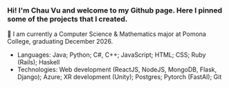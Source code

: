 ### Hi! I'm Chau Vu and welcome to my Github page. Here I pinned some of the projects that I created.

🔭 I am currently a Computer Science & Mathematics major at Pomona College, graduating December 2026.
- Languages: Java; Python; C#, C++; JavaScript; HTML; CSS; Ruby (Rails); Haskell
- Technologies: Web development (ReactJS, NodeJS, MongoDB, Flask, Django); Azure; XR development (Unity); Postgres; Pytorch (FastAI); Git
  
